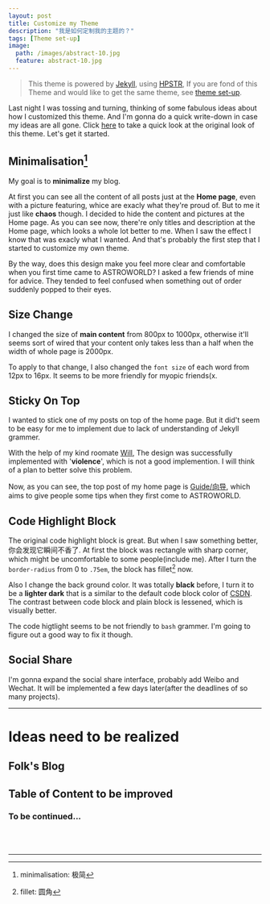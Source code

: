 ```yaml
---
layout: post
title: Customize my Theme
description: "我是如何定制我的主题的？"
tags: [Theme set-up]
image:
  path: /images/abstract-10.jpg
  feature: abstract-10.jpg
---
```


> This theme is powered by [Jekyll](http://jekyllrb.com/), using [HPSTR](https://mademistakes.com/work/hpstr-jekyll-theme/), If you are fond of this Theme and would like to get the same theme, see [theme set-up](/theme-setup/).


Last night I was tossing and turning, thinking of some fabulous ideas about how I customized this theme. And I'm gonna do a quick write-down in case my ideas are all gone. Click [here](https://mmistakes.github.io/jekyll-theme-hpstr/) to take a quick look at the original look of this theme. Let's get it started.

## Minimalisation[^1]

My goal is to **minimalize** my blog.

At first you can see all the content of all posts just at the **Home page**, even with a picture featuring, whice are exacly what they're proud of. But to me it just like **chaos** though. I decided to hide the content and pictures at the Home page. As you can see now, there're only titles and description at the Home page, which looks a whole lot better to me. When I saw the effect I know that was exacly what I wanted. And that's probably the first step that I started to customize my own theme.

By the way, does this design make you feel more clear and comfortable when you first time came to ASTROWORLD? I asked a few friends of mine for advice. They tended to feel confused when something out of order suddenly popped to their eyes.

## Size Change

I changed the size of **main content** from 800px to 1000px, otherwise it'll seems sort of wired that your content only takes less than a half when the width of whole page is 2000px.

To apply to that change, I also changed the `font size` of each word from 12px to 16px. It seems to be more friendly for myopic friends(x.

## Sticky On Top

I wanted to stick one of my posts on top of the home page. But it did't seem to be easy for me to implement due to lack of understanding of Jekyll grammer.

With the help of my kind roomate [Will](https://willyangywt.cc), The design was successfully implemented with '**violence**', which is not a good implemention. I will think of a plan to better solve this problem.

Now, as you can see, the top post of my home page is [Guide/向导](https://lucameng.github.io/Guide/), which aims to give people some tips when they first come to ASTROWORLD.

## Code Highlight Block

The original code highlight block is great. But when I saw something better, 你会发现它瞬间不香了. At first the block was rectangle with sharp corner, which might be uncomfortable to some people(include me). After I turn the `border-radius` from 0 to `.75em`, the block has fillet[^2] now.

Also I change the back ground color. It was totally **black** before, I turn it to be a **lighter dark** that is a similar to the default code block color of [CSDN](https://www.csdn.net/). The contrast between code block and plain block is lessened, which is visually better.

The code higtlight seems to be not friendly to `bash` grammer. I'm going to figure out a good way to fix it though.

## Social Share

I'm gonna expand the social share interface, probably add Weibo and Wechat. It will be implemented a few days later(after the deadlines of so many projects).

___

# Ideas need to be realized

## Folk's Blog

## Table of Content to be improved

### To be continued...

<br/>
<br/>

___

[^1]: minimalisation: 极简
[^2]: fillet: 圆角
